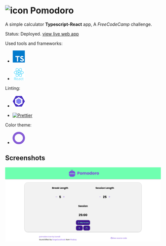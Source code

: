 # ![icon](https://img.icons8.com/external-tanah-basah-glyph-tanah-basah/48/7d4cdb/external-pomodoro-date-and-time-tanah-basah-glyph-tanah-basah.png) Pomodoro

A simple calculator **Typescript-React** app, A _FreeCodeCamp_ challenge.

Status: Deployed. [view live web app](https://moharamfatema.github.io/pomodoro/)

Used tools and frameworks:

-   <a href="https://www.typescriptlang.org/" target="_blank" rel="noreferrer"> <img src="https://raw.githubusercontent.com/devicons/devicon/master/icons/typescript/typescript-original.svg" alt="typescript" width="40" height="40"/> </a>

-   <a href="https://reactjs.org/" target="_blank" rel="noreferrer"> <img src="https://raw.githubusercontent.com/devicons/devicon/master/icons/react/react-original-wordmark.svg" alt="react" width="40" height="40"/> </a>

Linting:

-   <a href="https://eslint.org/" target="_blank" rel="noreferrer"> <img src="https://raw.githubusercontent.com/devicons/devicon/master/icons/eslint/eslint-original.svg" alt="react" width="40" height="40"/> </a>

-   <a href="https://prettier.io/"><img class="logo" src="https://prettier.io/icon.png" alt="Prettier"  width="40" height="40"></a>

Color theme:

-   <a href="https://v2.grommet.io/color" target="_blank" rel="noreferrer"> <svg aria-label="Grommet" viewBox="0 0 24 24" class="StyledIcon-sc-ofa7kd-0 kszogF" width="40" height="40"><path fill="none" stroke="#865CD6" stroke-width="4" d="M12 2C6.485 2 2 6.485 2 12s4.485 10 10 10 10-4.485 10-10S17.515 2 12 2z"></path></svg> </a>

## Screenshots

![homepage](screenshots/desktop.png)

